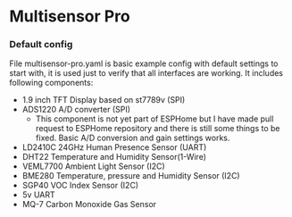 # Multisensor Pro

### Default config

File multisensor-pro.yaml is basic example config with default settings to start with, it is used just to verify that all interfaces are working. It includes following components:
- 1.9 inch TFT Display based on st7789v (SPI)
- ADS1220 A/D converter (SPI)
  - This component is not yet part of ESPHome but I have made pull request to ESPHome repository and there is still some things to be fixed. Basic A/D conversion and gain settings works.
- LD2410C 24GHz Human Presence Sensor (UART)
- DHT22 Temperature and Humidity Sensor(1-Wire)
- VEML7700 Ambient Light Sensor (I2C)
- BME280 Temperature, pressure and Humidity Sensor (I2C)
- SGP40 VOC Index Sensor (I2C)
- 5v UART
- MQ-7 Carbon Monoxide Gas Sensor

